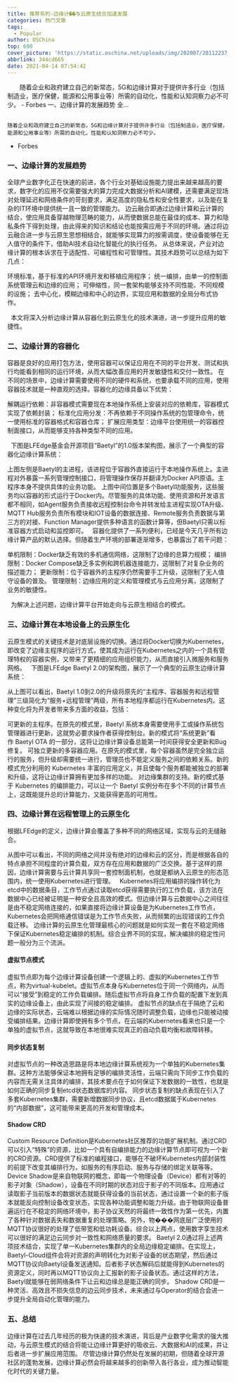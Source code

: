```yaml
---
title: 推荐系列-边缘计��与云原生结合加速发展
categories: 热门文章
tags:
  - Popular
author: OSChina
top: 690
cover_picture: 'https://static.oschina.net/uploads/img/202007/20112237_MUx7.jpg'
abbrlink: 344cd665
date: 2021-04-14 07:54:42
---
```


&emsp;&emsp;随着企业和政府建立自己的新常态，5G和边缘计算对于提供许多行业（包括制造业，医疗保健，能源和公用事业等）所需的自动化，性能和认知洞察力必不可少。 - Forbes 一、边缘计算的发展趋势 全...
<!-- more -->

                                                                                                                                                                                        随着企业和政府建立自己的新常态，5G和边缘计算对于提供许多行业（包括制造业，医疗保健，能源和公用事业等）所需的自动化，性能和认知洞察力必不可少。 
- Forbes 
 
### 一、边缘计算的发展趋势 
全球产业数字化正在快速的前进，各个行业对基础设施能力提出来越来越高的要求，数字化的应用不仅需要强大的算力完成大数据分析和AI建模，还需要满足现场对处理延迟和网络条件的苛刻要求，满足高度的隐私性和安全性要求，以及能在复杂的IT环境中提供统一且一致的管理能力。 
边云融合即通过边缘计算和云计算的结合，使应用具备穿越物理范畴的能力，从而使数据总能在最佳的成本、算力和隐私条件下得到处理，由此得来的知识和结论也能按需应用于不同的环境。通过将边云融合进一步与云原生思想相结合，就能够实现算力的按需调度，使设备能够在无人值守的条件下，借助AI技术自动化智能化的执行任务。 
从总体来说，产业对边缘计算的根本诉求在于适配性、可编程性和可管理性。其技术趋势可以总结为如下几点： 
 
 环境标准，基于标准的API环境开发和移植应用程序； 
 统一编排，由单一的控制面系统管理云和边缘的应用； 
 可伸缩性，同一套架构能够支持不同性能、不同规模的设施； 
 去中心化，模糊边缘和中心的边界，实现应用和数据的全局分布式协作。 
 
  
本文将深入分析边缘计算从容器化到云原生化的技术演进，进一步提升应用的敏捷性。 
 
### 二、边缘计算的容器化 
容器是良好的应用打包方法，使用容器可以保证应用在不同的平台开发、测试和执行均能看到相同的运行环境，从而大幅改善应用的开发敏捷性和交付一致性。 
在不同的场景中，边缘计算需要使用不同的硬件和系统，也要承载不同的应用，使用容器技术就是一种直观的选择。容器化的边缘具备以下优势： 
 
 解耦运行依赖：非容器模式需要现在本地操作系统上安装对应的依赖库，容器模式实现了依赖封装； 
 标准化应用分发：不再依赖于不同操作系统的包管理命令，统一使用标准的容器格式和容器仓库； 
 扩展应用类型：边缘平台使用统一的容器控制面接口，从而能够支持各种类型不同的应用。 
 
  
下图是LFEdge基金会开源项目“Baetyl”的1.0版本架构图，展示了一个典型的容器化边缘计算系统： 
 
上图左侧是Baetyl的主进程，该进程位于容器外直接运行于本地操作系统上。主进程对外暴露一系列管理控制接口，将管理操作保存并翻译为Docker API原语。主程序本身不提供具体的业务功能。 
上图中间位置是多个Baetyl功能服务，这些服务均以容器的形式运行于Docker内。尽管服务的具体功能、使用资源和开发语言都不相同，如Agent服务负责接收远程控制台命令并转发给主进程实现OTA升级、MQTT Hub服务负责所有模块和IOT设备的数据连接、Remote服务负责数据与第三方的对接、Function Manager提供多种语言的函数计算等，但Baetyl只需以标准容器方式启动和监控即可。 
  
容器化提供了一系列便利，已经是今天几乎所有边缘计算产品的默认选择。但随着生产环境的部署逐渐增多，也暴露出了若干问题： 
 
 单机限制：Docker缺乏有效的多机通信网络，这限制了边缘的总算力规模； 
 编排限制：Docker Compose缺乏多实例和跨机器连接能力，这限制了对复杂业务的描述能力； 
 更新限制：位于容器外的主程序仍然需要手工升级，这限制了无人值守设备的普及。 
 管理限制：边缘应用的定义和管理模式与云应用分离，这限制了业务的敏捷性。 
 
  
为解决上述问题，边缘计算平台开始走向与云原生相结合的模式。 
 
### 三、边缘计算在本地设备上的云原生化 
云原生模式的关键技术是对底层设施的切换。通过将Docker切换为Kubernetes，即改变了边缘主程序的运行方式，使其成为运行在Kubernetes之内的一个具有管理特权的容器实例，又带来了更精细的应用组织能力，从而直接引入微服务和服务网格。 
  
下图是LFEdge Baetyl 2.0的架构图，展示了一个典型的云原生边缘计算系统： 
 
从上图可以看出，Baetyl 1.0到2.0的升级将原先的“主程序、容器服务和远程管理”三级简化为“服务+远程管理”两级，所有本地程序都运行在Kubernetes内。这种变化将为开发者带来多方面的收益，包括： 
 
 可更新的主程序。在原先的模式里，Baetyl 系统本身需要使用手工或操作系统包管理器进行更新，这就势必要求操作者获得控制台。新的模式将“系统更新”看作 Baetyl OTA 的一部分，这将让边缘计算设备总能第一时间获得安全更新和Bug修复。 
 可独立更新的多容器应用。在原先的模式里，每个容器虽然是完全独立运行的服务，但升级却需要统一进行，管理员也不能定义服务之间的依赖关系。新的模式充分利用的 Kubernetes 丰富的应用定义，并且使每个服务都能被独立的部署和升级，这将让边缘计算拥有更加多样的功能。 
 对边缘集群的支持。新的模式基于 Kubernetes 的编排能力，可以让一个 Baetyl 实例分布在多个不同的计算节点上，这既能提升总的计算能力，又能获得更高的可用性。 
 
 
### 四、边缘计算在远程管理上的云原生化 
根据LFEdge的定义，边缘计算会覆盖了多种不同的网络区域，实现与云的无缝融合。 
 
从图中可以看出，不同的网络之间并没有绝对的边缘和云的区分，而是根据各自的特点承担不同程度的计算负载，双方存在应用和数据的广泛交换。基于这样的原因，边缘计算需要与云计算共享同一套控制面机制，也就是都纳入云原生的形态范围内，统一使用Kubernetes进行管理。 
  
Kubernetes将应用编排的操作转化为etcd中的数据条目，工作节点通过读取etcd获得需要执行的工作负载，该方法在数据中心已经被证明是一种安全且高效的模式。但边缘计算与云数据中心之间往往是由不稳定网络连接的，如果直接将边缘计算设备是为Kubernetes工作节点，Kubernetes会把网络通信错误是为工作节点失败，从而频繁的出现错误的工作负载迁移。 
边缘计算的云原生化管理最核心的问题就是如何实现一套在不稳定网络下保证Kubernetes稳定编排的机制。综合业界不同的实现，解决编排的稳定性问题一般分为三个流派。 
  
 
#### 虚拟节点模式 
虚拟节点即为每个边缘计算设备创建一个逻辑上的、虚拟的Kubernetes工作节点，称为virtual-kubelet。虚拟节点本身与Kubernetes位于同一个网络内，从而可以“接受”到稳定的工作负载编排。随后虚拟节点将自身工作负载的配置下发到真实的边缘设备上，由此实现了间接的稳定编排。 
虚拟节点的缺点在于隔绝了云和边缘的实际状态，云端难以根据边缘的实际情况随时调整负载，边缘也只能被动接受编排结果。边缘计算即使拥有多个节点，在云端的Kubernetes看来也只是一个单独的虚拟节点，这就导致在本地很难实现真正的自动负载均衡和故障转移。 
 
#### 同步状态复制 
对虚拟节点的一种改造思路是将本地边缘计算系统视为一个单独的Kubernetes集群。这种方法能够保证本地拥有足够的编排灵活性，云端只需向下同步工作负载的内容而无需关注具体的编排，其技术要点在于如何保证下发数据的一致性，也就是如何正确的同步复制etcd状态数据库的内容。 
同步状态复制的缺点表现在引入了多套Kubernetes集群，需要新增数据同步协议，且etcd数据属于Kubernetes的“内部数据”，这可能带来更高的开发和管理成本。 
 
#### Shadow CRD 
Custom Resource Definition是Kubernetes社区推荐的功能扩展机制。通过CRD可以引入“特殊”的资源，比如一个具有自编排能力的边缘计算节点即可视为一个新的CRD资源。CRD提供了标准的编程接口，能够在不破坏Kubernetes内部封装性的前提下改变其编排行为，如服务的有序启动、服务与存储的绑定关联等等。 
Device Shadow是来自物联网的概念，即每一个物理设备（Device）都有对等的影子对象（Shadow），设备在不同时期的状态对应于影子的不同版本。应用通过读取影子当前版本的数据状态就能获得设备的当前状态，通过设置一个新的影子版本就能反向控制设备改变状态，实现各种功能调整和能力升级。由于物联网设备普遍运行在不稳定的网络环境中，影子协议天然的将最终一致性作为第一优先，内置了各种针对数据丢失和数据重复的处理策略。另外，物���网底层广泛使用的MQTT协议很好的处理了低带宽和低功耗设备。综合以上两点，使用数字孪生技术可以很好的满足边云同步对一致性和网络质量的要求。 
Baetyl 2.0通过将上述两项技术结合，实现了单一Kubernetes集群内的全局边缘稳定编排。在实现上，Baetyl-Cloud组件会将对资源的声明转化为对影子设备的状态期望，然后通过MQTT协议向Baetyl设备发送通知。后者影子状态解码后就能得到Kubernetes的资源定义，同时再以MQTT协议向上汇报新的影子设备状态。通过这样的方法，Baetyl就能够在弱网络条件下让云和边缘总是能正确的同步。 
Shadow CRD是一种灵活、高效且不损失信息的边云同步技术，未来通过与Operator的结合会进一步提升全局自动化管理的能力。 
 
### 五、总结 
边缘计算在过去几年经历的极为快速的技术演进，背后是产业数字化需求的强大推动，与云原生模式的结合将能让边缘计算更好的吸收云、大数据和AI的成果，并让后者进一步扩展应用范围。 
尽管边缘计算仍然处在发展的初期，但随着全球开源社区的蓬勃发展，边缘计算必然会将越来越多的创新带入各行各业，成为推动智能化时代的关键力量。
                                        